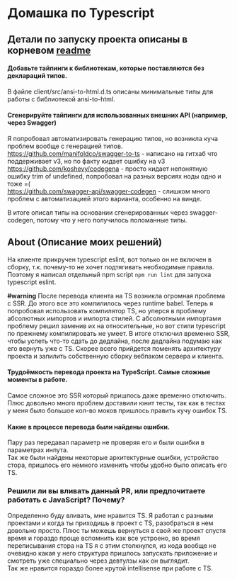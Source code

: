 # Домашка по Typescript

## Детали по запуску проекта описаны в корневом [readme](./README.md)

#### Добавьте тайпинги к библиотекам, которые поставляются без деклараций типов.

В файле client/src/ansi-to-html.d.ts описаны минимальные типы для работы с библиотекой ansi-to-html.

#### Сгенерируйте тайпинги для использованных внешних API (например, через Swagger)

Я попробовал автоматизировать генерацию типов, но возникла куча проблем вообще с генерацией типов.  
https://github.com/manifoldco/swagger-to-ts - написано на гитхаб что поддерживает v3, но по факту кидает ошибку на v3  
https://github.com/koshevy/codegena - просто кидает непонятную ошибку trim of undefined, попробовал на разных версиях ноды одно и тоже =(  
https://github.com/swagger-api/swagger-codegen - слишком много проблем с автоматизацией этого варианта, особенно на винде.

В итоге описал типы на основании сгенерированных через swagger-codegen, потому что у него получилось поломанные типы.

## About (Описание моих решений)

На клиенте прикручен typescript eslint, вот только он не включен в сборку, т.к. почему-то не хочет подтягивать необходимые правила. Поэтому я написал отдельный npm script `npm run lint` для запуска typescript eslint.

**#warning**
После перевода клиента на TS возникла огромная проблема с SSR. До этого все это компилилось через runtime babel. Теперь я попробовал использовать компилятор TS, но уперся в проблему абсолютных импортов и импорта стилей. С абсолютными импортами проблему решил заменив их на относительные, но вот стили typescript по прежнему компилировать не умеет.
В итоге отключил временно SSR, чтобы успеть что-то сдать до дедлайна, после дедлайна подумаю как его вернуть уже с TS. Скорее всего прийдется поменять архитектуру проекта и запилить собственную сборку вебпаком сервера и клиента.

#### Трудоёмкость перевода проекта на TypeScript. Самые сложные моменты в работе.

Самое сложное это SSR который пришлось даже временно отключить.
Плюс довольно много проблем доставили юнит тесты, так как в тестах
у меня было большое кол-во моков пришлось править кучу ошибок TS.

#### Какие в процессе перевода были найдены ошибки.

Пару раз передавал параметр не проверяя его и были ошибки в параметрах инпута.  
Так же были найдены некоторые архитектурные ошибки, устройство стора, пришлось его немного изменить чтобы удобно было описать его TS.

### Решили ли вы вливать данный PR, или предпочитаете работать с JavaScript? Почему?

Определенно буду вливать, мне нравится TS. Я работал с разными проектами и когда ты приходишь в проект с TS, разобраться в нем довольно просто.
Плюс ты можешь вернуться в свой же проект спустя время и гораздо проще вспомнить как все устроено, во время переписывания стора на TS я с этим столкнулся, из кода вообще не очевидно какая у него структура пришлось запускать приложение и смотреть уже специально через девтулзы как он выглядит.  
Так же нравится гораздо более крутой intellisense при работе с TS.
